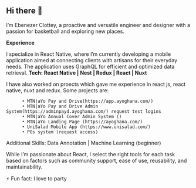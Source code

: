## Hi there 👋


I’m Ebenezer Clottey, a proactive and versatile engineer and designer with a passion for basketball and exploring new places.

**Experience**

I specialize in React Native, where I’m currently developing a mobile application aimed at connecting clients with artisans for their everyday needs. The application uses GraphQL for efficient and optimized data retrieval.
                                                                                                                                                                                                                                                                    **Tech: React Native | Nest | Redux | React | Nuxt**
 
I have also worked on proects which gave me experience in react js, react native, nuxt and redux. Some projects are:

          • MTN|aYo Pay and Drive(https://app.ayoghana.com/)
          • MTN|aYo Pay and Drive Admin System(https://adminpayd.ayoghana.com/) request test logins 
          • MTN|aYo Annual Cover Admin System ()
          • MTN|aYo Landing Page (https://ayoghana.com/)
          • UniSalad Mobile App (https://www.unisalad.com/)
          • POs system (request access)
 
Additional Skills: Data Annotation | Machine Learning (beginner)

While I’m passionate about React, I select the right tools for each task based on factors such as community support, ease of use, reusability, and maintainability.

 
⚡ Fun fact: I love to party
      
